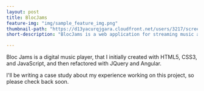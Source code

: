 ```yaml
---
layout: post
title: BlocJams
feature-img: "img/sample_feature_img.png"
thumbnail-path: "https://d13yacurqjgara.cloudfront.net/users/3217/screenshots/2030966/blocjams_1x.png"
short-description: "BlocJams is a web application for streaming music and storing albums."

---
```

Bloc Jams is a digital music player, that I initially created with HTML5, CSS3, and JavaScript, and then refactored with JQuery and Angular.

I'll be writing a case study about my experience working on this project, so please check back soon.
